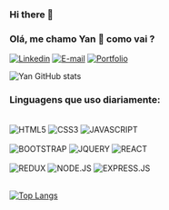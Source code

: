 ### Hi there 👋



### Olá, me chamo Yan 🤙 como vai ?

[![Linkedin](https://img.shields.io/badge/LinkedIn-0077B5?style=for-the-badge&logo=linkedin&logoColor=white)](https://www.linkedin.com/in/yan-pereira-dev/)
[![E-mail](https://img.shields.io/badge/Gmail-D14836?style=for-the-badge&logo=gmail&logoColor=white)](https://mail.google.com/mail/u/0/#inbox?compose=CllgCKCGldLcJLJRTMcBwDqcVWmqXzzmJCqhwTcfmRZxXZhPFWMnmtmGbCJmspkhzcMnzkdVfdB)
[![Portfolio](https://img.shields.io/website-up-down-green-red/http/monip.org.svg)](https://yan-portfolio-zeta.vercel.app/)

![Yan GitHub stats](https://github-readme-stats.vercel.app/api?username=YanPrudencio015&show_icons=true&theme=radical )



### Linguagens que uso diariamente:

<div style="display:inline_block"><br>
    <img alt="HTML5" src="https://img.shields.io/badge/HTML5-E34F26?style=for-the-badge&logo=html5&logoColor=white">
    <img alt="CSS3" src="https://img.shields.io/badge/CSS3-1572B6?style=for-the-badge&logo=css3&logoColor=white">
    <img alt="JAVASCRIPT" src="https://img.shields.io/badge/JavaScript-323330?style=for-the-badge&logo=javascript&logoColor=F7DF1E">
    </div>
    <div style="display:inline_block"><br>
    <img alt="BOOTSTRAP" src="https://img.shields.io/badge/Bootstrap-563D7C?style=for-the-badge&logo=bootstrap&logoColor=white">
    <img alt="JQUERY" src="https://img.shields.io/badge/jQuery-0769AD?style=for-the-badge&logo=jquery&logoColor=white">
    <img alt="REACT" src="https://img.shields.io/badge/React-20232A?style=for-the-badge&logo=react&logoColor=61DAFB">
    </div>
    <div style="display:inline_block"><br>
    <img alt="REDUX" src="https://img.shields.io/badge/Redux-593D88?style=for-the-badge&logo=redux&logoColor=white">
    <img alt="NODE.JS" src="https://img.shields.io/badge/Node.js-43853D?style=for-the-badge&logo=node.js&logoColor=white">
    <img alt="EXPRESS.JS" src="https://img.shields.io/badge/Express.js-404D59?style=for-the-badge">
</div>
<br>

[![Top Langs](https://github-readme-stats.vercel.app/api/top-langs/?username=YanPrudencio015)](https://github.com/anuraghazra/github-readme-stats)


